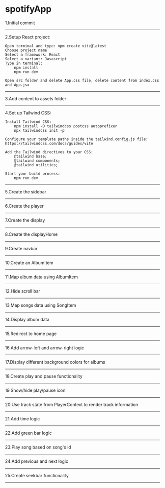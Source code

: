 # spotifyApp

1.Initial commit
*********************
2.Setup React project:

    Open terminal and type: npm create vite@latest
    Choose project name
    Select a framework: React
    Select a variant: Javascript
    Type in terminal:
        npm install
        npm run dev
        
    Open src folder and delete App.css file, delete content from index.css and App.jsx
*********************
3.Add content to assets folder
*************************
4.Set up Tailwind CSS:

    Install Tailwind CSS:
        npm install -D tailwindcss postcss autoprefixer
        npx tailwindcss init -p
        
    Configure your template paths inside the tailwind.config.js file:
    https://tailwindcss.com/docs/guides/vite
    
    Add the Tailwind directives to your CSS:
        @tailwind base;
        @tailwind components;
        @tailwind utilities;
        
    Start your build process:
        npm run dev
        
************************
5.Create the sidebar
********************
6.Create the player
*******************
7.Create the display
*******************
8.Create the displayHome
************************
9.Create navbar
*********************
10.Create an AlbumItem
*******************
11.Map album data using AlbumItem
******************
12.Hide scroll bar
**********************
13.Map songs data using SongItem
*********************
14.Display album data
********************
15.Redirect to home page
*****************
16.Add arrow-left and arrow-right logic
**********************
17.Display different background colors for albums
*************************
18.Create play and pause functionality
*************************
19.Show/hide play/pause icon
*************************
20.Use track state from PlayerContext to render track information
*************************
21.Add time logic
**********************
22.Add green bar logic
**********************
23.Play song based on song's id
*********************
24.Add previous and next logic
**********************
25.Create seekbar functionality
*****************************